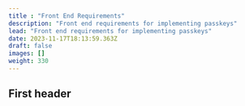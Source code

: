 ```yaml
---
title : "Front End Requirements"
description: "Front end requirements for implementing passkeys"
lead: "Front end requirements for implementing passkeys"
date: 2023-11-17T18:13:59.363Z
draft: false
images: []
weight: 330
---
```


## First header
